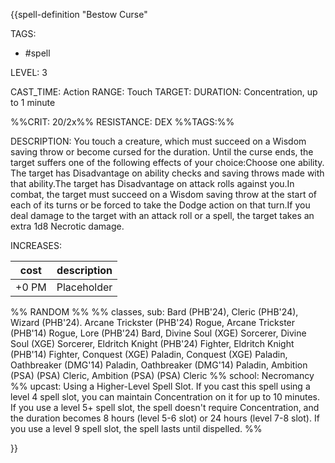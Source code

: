 {{spell-definition "Bestow Curse"

TAGS: 
  - #spell

LEVEL: 3

CAST_TIME: Action
RANGE: Touch
TARGET: 
DURATION: Concentration, up to 1 minute

%%CRIT: 20/2x%%
RESISTANCE: DEX
%%TAGS:%%

DESCRIPTION:
You touch a creature, which must succeed on a Wisdom saving throw or become cursed for the duration. Until the curse ends, the target suffers one of the following effects of your choice:Choose one ability. The target has Disadvantage on ability checks and saving throws made with that ability.The target has Disadvantage on attack rolls against you.In combat, the target must succeed on a Wisdom saving throw at the start of each of its turns or be forced to take the Dodge action on that turn.If you deal damage to the target with an attack roll or a spell, the target takes an extra 1d8 Necrotic damage.

INCREASES:

| cost | description |
| ---- | ----------- |
| +0 PM     |    Placeholder        |


%% RANDOM
%%
%% classes, sub: Bard (PHB'24), Cleric (PHB'24), Wizard (PHB'24). Arcane Trickster (PHB'24) Rogue, Arcane Trickster (PHB'14) Rogue, Lore (PHB'24) Bard, Divine Soul (XGE) Sorcerer, Divine Soul (XGE) Sorcerer, Eldritch Knight (PHB'24) Fighter, Eldritch Knight (PHB'14) Fighter, Conquest (XGE) Paladin, Conquest (XGE) Paladin, Oathbreaker (DMG'14) Paladin, Oathbreaker (DMG'14) Paladin, Ambition (PSA) (PSA) Cleric, Ambition (PSA) (PSA) Cleric
%% school: Necromancy
%% upcast: Using a Higher-Level Spell Slot. If you cast this spell using a level 4 spell slot, you can maintain Concentration on it for up to 10 minutes. If you use a level 5+ spell slot, the spell doesn't require Concentration, and the duration becomes 8 hours (level 5-6 slot) or 24 hours (level 7-8 slot). If you use a level 9 spell slot, the spell lasts until dispelled.
%%


}}